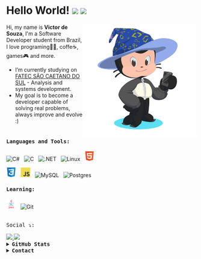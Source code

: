 


# Hello World! <img src="https://raw.githubusercontent.com/kaueMarques/kaueMarques/master/hi.gif" width="30px">  <img src="https://user-images.githubusercontent.com/5713670/87202985-820dcb80-c2b6-11ea-9f56-7ec461c497c3.gif" width="45px">

<img align='right' src='my-octocat-1626134493439.png' width='300"'>

 
Hi, my name is <strong>Victor de Souza</strong>, I'm a Software Developer student from Brazil, I love programing👨‍💻, coffe☕, games🎮 and more.

-  I’m currently studying on [FATEC SÃO CAETANO DO SUL](https://www.fatecsaocaetano.edu.br/) - Analysis and systems development.
-  My goal is to become a developer capable of solving real problems, always improve and evolve :)
<br><br> 

#### <kbd>Languages and Tools:</kbd><br> 
<img height="26" title="C#" alt="C#" src="https://icongr.am/devicon/csharp-original.svg?size=128&color=currentColor"> &nbsp;
<img height="26" title="C" alt="C" src="https://icongr.am/devicon/c-original.svg?size=128&color=currentColor"> &nbsp;
<img height="26" title=".NET" alt=".NET" src="https://icongr.am/devicon/dot-net-original-wordmark.svg?size=128&color=currentColor"> &nbsp;
<img height="26" title="Linux" alt="Linux" src="https://cdn.icon-icons.com/icons2/2415/PNG/512/linux_original_logo_icon_146433.png"> &nbsp;
<img height="26" title="HTML" alt="HTML" src="https://raw.githubusercontent.com/devicons/devicon/master/icons/html5/html5-original.svg"> &nbsp;

<img height="26" title="CSS" alt="CSS" src="https://raw.githubusercontent.com/devicons/devicon/master/icons/css3/css3-original.svg"> &nbsp;
<img height="26" title="Javascript" alt="Javascript" src="https://raw.githubusercontent.com/devicons/devicon/master/icons/javascript/javascript-original.svg"> &nbsp;
<img height="26" title="MySQL" alt="MySQL" src="https://icongr.am/devicon/mysql-original.svg?size=128&color=currentColor"> &nbsp;
<img height="26" title="Postgres" alt="Postgres" src="https://cdn.jsdelivr.net/gh/devicons/devicon/icons/postgresql/postgresql-original.svg"> &nbsp;


 #### <kbd>Learning:</kbd><br> 
<img height="26" title="Java" alt="Java" src="https://raw.githubusercontent.com/devicons/devicon/master/icons/java/java-original-wordmark.svg"> &nbsp;
<img height="26" title="Git" alt="Git" src="https://icongr.am/devicon/git-original.svg?size=128&color=currentColor"> &nbsp;
<br> <br> 

<kbd>Social ⤵:</kbd>

  <a href="https://www.instagram.com/__victor.souza__/">
    <img src="https://img.shields.io/badge/instagram-%23E4405F.svg?&style=for-the-badge&logo=instagram&logoColor=white" />
  </a>
  
  <a href="https://www.linkedin.com/in/victor-souza-bb43971a2/">
    <img src="https://img.shields.io/badge/linkedin-%230077B5.svg?&style=for-the-badge&logo=linkedin&logoColor=white" />
  </a>


<details><summary><b><kbd>GitHub Stats</kbd></b></summary>
  
  <p align="center">
  <img src="https://github-readme-stats.vercel.app/api?username=VictorSouza01&show_icons=true&title_color=fff&icon_color=00d9ff&text_color=c9d1d9&bg_color=161b22" alt="gustavoabell" />
   <img src="https://github-readme-stats.vercel.app/api/top-langs/?username=VictorSouza01&layout=compact&show_icons=true&title_color=fff&icon_color=fff&text_color=c9d1d9&bg_color=161b22" alt="Top langs" />
</p>
</details>


<details><summary><b><kbd>Contact</kbd></b></summary>
  
  - [LinkedIn](https://www.linkedin.com/in/victor-souza-bb43971a2/)
  - [Gmail](victors.martins.trabalho@gmail.com)
  - [Instagram](https://www.instagram.com/__victor.souza__/)
  </details>
  
